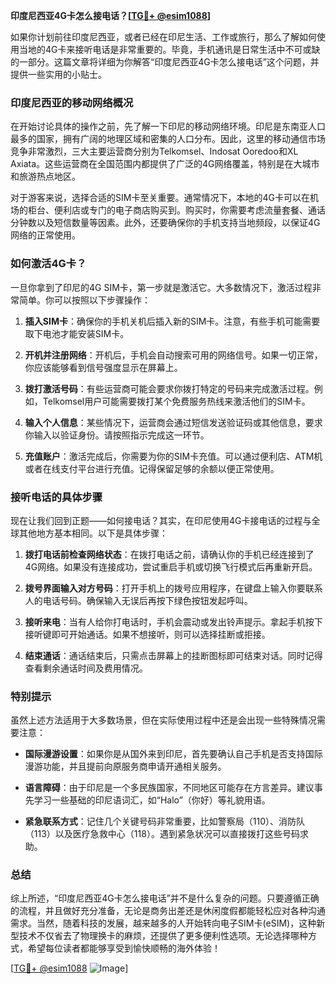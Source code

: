 **印度尼西亚4G卡怎么接电话？[[TG💪+ @esim1088](https://t.me/s/esim1088)]**

如果你计划前往印度尼西亚，或者已经在印尼生活、工作或旅行，那么了解如何使用当地的4G卡来接听电话是非常重要的。毕竟，手机通讯是日常生活中不可或缺的一部分。这篇文章将详细为你解答“印度尼西亚4G卡怎么接电话”这个问题，并提供一些实用的小贴士。

### 印度尼西亚的移动网络概况

在开始讨论具体的操作之前，先了解一下印尼的移动网络环境。印尼是东南亚人口最多的国家，拥有广阔的地理区域和密集的人口分布。因此，这里的移动通信市场竞争非常激烈，三大主要运营商分别为Telkomsel、Indosat Ooredoo和XL Axiata。这些运营商在全国范围内都提供了广泛的4G网络覆盖，特别是在大城市和旅游热点地区。

对于游客来说，选择合适的SIM卡至关重要。通常情况下，本地的4G卡可以在机场的柜台、便利店或专门的电子商店购买到。购买时，你需要考虑流量套餐、通话分钟数以及短信数量等因素。此外，还要确保你的手机支持当地频段，以保证4G网络的正常使用。

### 如何激活4G卡？

一旦你拿到了印尼的4G SIM卡，第一步就是激活它。大多数情况下，激活过程非常简单。你可以按照以下步骤操作：

1. **插入SIM卡**：确保你的手机关机后插入新的SIM卡。注意，有些手机可能需要取下电池才能安装SIM卡。
   
2. **开机并注册网络**：开机后，手机会自动搜索可用的网络信号。如果一切正常，你应该能够看到信号强度显示在屏幕上。

3. **拨打激活号码**：有些运营商可能会要求你拨打特定的号码来完成激活过程。例如，Telkomsel用户可能需要拨打某个免费服务热线来激活他们的SIM卡。

4. **输入个人信息**：某些情况下，运营商会通过短信发送验证码或其他信息，要求你输入以验证身份。请按照指示完成这一环节。

5. **充值账户**：激活完成后，你需要为你的SIM卡充值。可以通过便利店、ATM机或者在线支付平台进行充值。记得保留足够的余额以便正常使用。

### 接听电话的具体步骤

现在让我们回到正题——如何接电话？其实，在印尼使用4G卡接电话的过程与全球其他地方基本相同。以下是具体步骤：

1. **拨打电话前检查网络状态**：在拨打电话之前，请确认你的手机已经连接到了4G网络。如果没有连接成功，尝试重启手机或切换飞行模式后再重新开启。

2. **拨号界面输入对方号码**：打开手机上的拨号应用程序，在键盘上输入你要联系人的电话号码。确保输入无误后再按下绿色按钮发起呼叫。

3. **接听来电**：当有人给你打电话时，手机会震动或发出铃声提示。拿起手机按下接听键即可开始通话。如果不想接听，则可以选择挂断或拒接。

4. **结束通话**：通话结束后，只需点击屏幕上的挂断图标即可结束对话。同时记得查看剩余通话时间及费用情况。

### 特别提示

虽然上述方法适用于大多数场景，但在实际使用过程中还是会出现一些特殊情况需要注意：

- **国际漫游设置**：如果你是从国外来到印尼，首先要确认自己手机是否支持国际漫游功能，并且提前向原服务商申请开通相关服务。
  
- **语言障碍**：由于印尼是一个多民族国家，不同地区可能存在方言差异。建议事先学习一些基础的印尼语词汇，如“Halo”（你好）等礼貌用语。

- **紧急联系方式**：记住几个关键号码非常重要，比如警察局（110）、消防队（113）以及医疗急救中心（118）。遇到紧急状况可以直接拨打这些号码求助。

### 总结

综上所述，“印度尼西亚4G卡怎么接电话”并不是什么复杂的问题。只要遵循正确的流程，并且做好充分准备，无论是商务出差还是休闲度假都能轻松应对各种沟通需求。当然，随着科技的发展，越来越多的人开始转向电子SIM卡(eSIM)，这种新型技术不仅省去了物理换卡的麻烦，还提供了更多便利性选项。无论选择哪种方式，希望每位读者都能够享受到愉快顺畅的海外体验！

[[TG💪+ @esim1088](https://t.me/s/esim1088) ![Image](https://i.postimg.cc/4NQfJmqS/Snipaste-2025-05-13-00-14-12.png)]